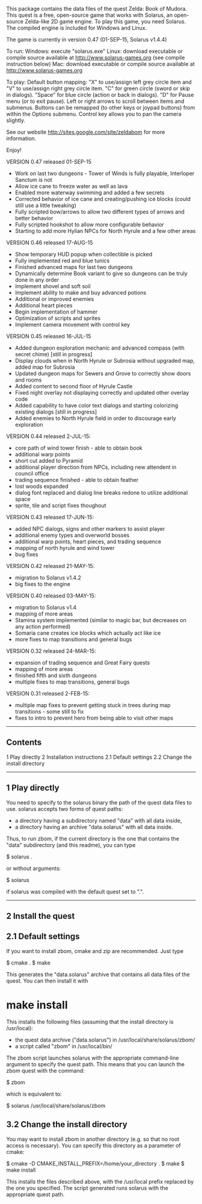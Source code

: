 This package contains the data files of the quest Zelda: Book of Mudora.
This quest is a free, open-source game that works with Solarus,
an open-source Zelda-like 2D game engine.
To play this game, you need Solarus. The compiled engine is included for Windows and Linux.

The game is currently in version 0.47 (01-SEP-15, Solarus v1.4.4)

To run:
  Windows: execute "solarus.exe"
  Linux: download executable or compile source available at http://www.solarus-games.org (see compile instruction below)
  Mac: download executable or compile source available at http://www.solarus-games.org

To play: Default button mapping:
  "X" to use/assign left grey circle item and "V" to use/assign right grey circle item.
  "C" for green circle (sword or skip in dialogs).
  "Space" for blue circle (action or back in dialogs).
  "D" for Pause menu (or to exit pause). Left or right arrows to scroll between items and submenus.
  Buttons can be remapped (to other keys or joypad buttons) from within the Options submenu.
  Control key allows you to pan the camera slightly.

See our website http://sites.google.com/site/zeldabom for more information.

Enjoy!

VERSION 0.47 released 01-SEP-15
  - Work on last two dungeons - Tower of Winds is fully playable, Interloper Sanctum is not
  - Allow ice cane to freeze water as well as lava
  - Enabled more waterway swimming and added a few secrets
  - Corrected behavior of ice cane and creating/pushing ice blocks (could still use a little tweaking)
  - Fully scripted bow/arrows to allow two different types of arrows and better behavior
  - Fully scripted hookshot to allow more configurable behavior
  - Starting to add more Hylian NPCs for North Hyrule and a few other areas

VERSION 0.46 released 17-AUG-15
  - Show temporary HUD popup when collectible is picked
  - Fully implemented red and blue tunics
  - Finished advanced maps for last two dungeons
  - Dynamically determine Book variant to give so dungeons can be truly done in any order
  - Implement shovel and soft soil
  - Implement ability to make and buy advanced potions
  - Additional or improved enemies
  - Additional heart pieces
  - Begin implementation of hammer
  - Optimization of scripts and sprites
  - Implement camera movement with control key

VERSION 0.45 released 16-JUL-15
  - Added dungeon exploration mechanic and advanced compass (with secret chime) [still in progress]
  - Display clouds when in North Hyrule or Subrosia without upgraded map, added map for Subrosia
  - Updated dungeon maps for Sewers and Grove to correctly show doors and rooms
  - Added content to second floor of Hyrule Castle
  - Fixed night overlay not displaying correctly and updated other overlay code
  - Added capability to have color text dialogs and starting colorizing existing dialogs [still in progress]
  - Added enemies to North Hyrule field in order to discourage early exploration

VERSION 0.44 released 2-JUL-15:
  - core path of wind tower finish - able to obtain book
  - additional warp points
  - short cut added to Pyramid
  - additional player direction from NPCs, including new attendent in council office
  - trading sequence finished - able to obtain feather
  - lost woods expanded
  - dialog font replaced and dialog line breaks redone to utilize additional space
  - sprite, tile and script fixes thoughout

VERSION 0.43 released 17-JUN-15:
  - added NPC dialogs, signs and other markers to assist player
  - additional enemy types and overworld bosses
  - additional warp points, heart pieces, and trading sequence
  - mapping of north hyrule and wind tower
  - bug fixes

VERSION 0.42 released 21-MAY-15:
  - migration to Solarus v1.4.2
  - big fixes to the engine

VERSION 0.40 released 03-MAY-15:
  - migration to Solarus v1.4
  - mapping of more areas
  - Stamina system implemented (similar to magic bar, but decreases on any action performed)
  - Somaria cane creates ice blocks which actually act like ice
  - more fixes to map transitions and general bugs

VERSION 0.32 released 24-MAR-15:
  - expansion of trading sequence and Great Fairy quests
  - mapping of more areas
  - finished fifth and sixth dungeons
  - multiple fixes to map transitions, general bugs

VERSION 0.31 released 2-FEB-15:
  - multiple map fixes to prevent getting stuck in trees during map transitions - some still to fix
  - fixes to intro to prevent hero from being able to visit other maps


--------
Contents
--------

1  Play directly
2  Installation instructions
  2.1  Default settings
  2.2  Change the install directory

----------------
1  Play directly
----------------

You need to specify to the solarus binary the path of the quest data files to
use. solarus accepts two forms of quest paths:
- a directory having a subdirectory named "data" with all data inside,
- a directory having an archive "data.solarus" with all data inside.

Thus, to run zbom, if the current directory is the one that
contains the "data" subdirectory (and this readme), you can type

$ solarus .

or without arguments:

$ solarus

if solarus was compiled with the default quest set to ".".

--------------------
2  Install the quest
--------------------

2.1  Default settings
----------------------

If you want to install zbom, cmake and zip are recommended.
Just type

$ cmake .
$ make

This generates the "data.solarus" archive that contains all data files
of the quest. You can then install it with

# make install

This installs the following files (assuming that the install directory
is /usr/local):
- the quest data archive ("data.solarus") in /usr/local/share/solarus/zbom/
- a script called "zbom" in /usr/local/bin/

The zbom script launches solarus with the appropriate command-line argument
to specify the quest path.
This means that you can launch the zbom quest with the command:

$ zbom

which is equivalent to:

$ solarus /usr/local/share/solarus/zbom

3.2  Change the install directory
---------------------------------

You may want to install zbom in another directory
(e.g. so that no root access is necessary). You can specify this directory
as a parameter of cmake:

$ cmake -D CMAKE_INSTALL_PREFIX=/home/your_directory .
$ make
$ make install

This installs the files described above, with the
/usr/local prefix replaced by the one you specified.
The script generated runs solarus with the appropriate quest path.
